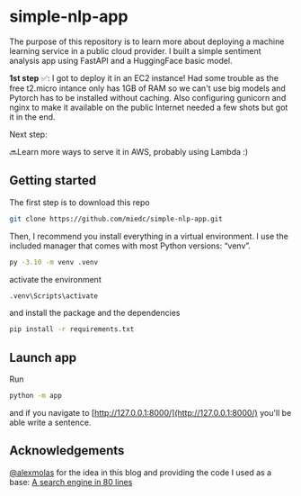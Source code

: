 # simple-nlp-app

The purpose of this repository is to learn more about deploying a machine learning service in a public cloud provider.
I built a simple sentiment analysis app using FastAPI and a HuggingFace basic model.

**1st step** ✅: I got to deploy it in an EC2 instance! Had some trouble as the free t2.micro intance only has 1GB of RAM so we can't use big models and Pytorch has to be installed without caching.
Also configuring gunicorn and nginx to make it available on the public Internet needed a few shots but got it in the end.

Next step:

🔜Learn more ways to serve it in AWS, probably using Lambda :)


## Getting started

The first step is to download this repo

```bash
git clone https://github.com/miedc/simple-nlp-app.git
```

Then, I recommend you install everything in a virtual environment. I use the included manager that comes with most Python versions: “venv”.

```bash
py -3.10 -m venv .venv
```

activate the environment

```bash
.venv\Scripts\activate
```

and install the package and the dependencies

```bash
pip install -r requirements.txt
```

## Launch app

Run


```bash
python -m app
```

and if you navigate to [http://127.0.0.1:8000/](http://127.0.0.1:8000/) you'll be able write a sentence.

## Acknowledgements
[@alexmolas](https://github.com/alexmolas) for the idea in this blog and providing the code I used as a base: [A search engine in 80 lines](https://www.alexmolas.com/2024/02/05/a-search-engine-in-80-lines.html)


